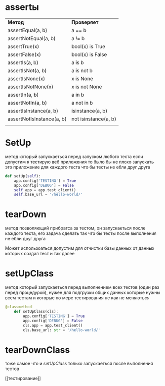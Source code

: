 
# assertы

|                           |                      |
| ------------------------- | -------------------- |
| **Метод**                 | **Проверяет**        |
| assertEqual(a, b)         | a == b               |
| assertNotEqual(a, b)      | a != b               |
| assertTrue(x)             | bool(x) is True      |
| assertFalse(x)            | bool(x) is False     |
| assertIs(a, b)            | a is b               |
| assertIsNot(a, b)         | a is not b           |
| assertIsNone(x)           | x is None            |
| assertIsNotNone(x)        | x is not None        |
| assertIn(a, b)            | a in b               |
| assertNotIn(a, b)         | a not in b           |
| assertIsInstance(a, b)    | isinstance(a, b)     |
| assertNotIsInstance(a, b) | not isinstance(a, b) |
|                           |                      |
# SetUp
метод который запускаеться перед запуском любого теста если допустим я тестирую веб приложения то было бы не плохо запускать это приложение для каждого теста что бы тесты не ебли друг друга
```python
def setUp(self):
	app.config['TESTING'] = True
	app.config['DEBUG'] = False
	self.app = app.test_client()
	self.base_url = '/hello-world/'
```


# tearDown
метод позволяющий прибратса за тестом, он запускаеться после каждого теста, его задача сделать так что бы тесты после выполнения не ебли друг друга

Может использоаться допустим для отчистки базы данных от данных которых создал тест и так далее

#  setUpClass
метод который запускаеться перед выполнением всех тестов (один раз перед процедурой), нужен для подгрузки общих данных которые нужны всем тестам и которые по мере тестирования не как не меняються
```python
@classmethod  
    def setUpClass(cls):  
        app.config['TESTING'] = True  
        app.config['DEBUG'] = False  
        cls.app = app.test_client()  
        cls.base_url: str = '/hello-world/'
```


# tearDownClass
тоже самое что и *setUpClass* только запускаеться после выполнения тестов



[[тестирование]]
